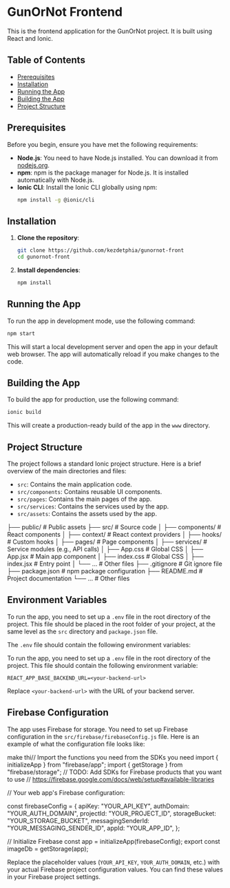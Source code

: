 # GunOrNot Frontend

This is the frontend application for the GunOrNot project. It is built using React and Ionic.

## Table of Contents

- [Prerequisites](#prerequisites)
- [Installation](#installation)
- [Running the App](#running-the-app)
- [Building the App](#building-the-app)
- [Project Structure](#project-structure)

## Prerequisites

Before you begin, ensure you have met the following requirements:

- **Node.js**: You need to have Node.js installed. You can download it from [nodejs.org](https://nodejs.org/).
- **npm**: npm is the package manager for Node.js. It is installed automatically with Node.js.
- **Ionic CLI**: Install the Ionic CLI globally using npm:
  ```bash
  npm install -g @ionic/cli
  ```

## Installation

1. **Clone the repository**:

   ```bash
   git clone https://github.com/kezdetphia/gunornot-front
   cd gunornot-front
   ```

2. **Install dependencies**:
   ```bash
   npm install
   ```

## Running the App

To run the app in development mode, use the following command:

```bash
npm start
```

This will start a local development server and open the app in your default web browser. The app will automatically reload if you make changes to the code.

## Building the App

To build the app for production, use the following command:

```bash
ionic build
```

This will create a production-ready build of the app in the `www` directory.

## Project Structure

The project follows a standard Ionic project structure. Here is a brief overview of the main directories and files:

- `src`: Contains the main application code.
- `src/components`: Contains reusable UI components.
- `src/pages`: Contains the main pages of the app.
- `src/services`: Contains the services used by the app.
- `src/assets`: Contains the assets used by the app.

├── public/ # Public assets
├── src/ # Source code
│ ├── components/ # React components
│ ├── context/ # React context providers
│ ├── hooks/ # Custom hooks
│ ├── pages/ # Page components
│ ├── services/ # Service modules (e.g., API calls)
│ ├── App.css # Global CSS
│ ├── App.jsx # Main app component
│ ├── index.css # Global CSS
│ ├── index.jsx # Entry point
│ └── ... # Other files
├── .gitignore # Git ignore file
├── package.json # npm package configuration
├── README.md # Project documentation
└── ... # Other files

## Environment Variables

To run the app, you need to set up a `.env` file in the root directory of the project. This file should be placed in the root folder of your project, at the same level as the `src` directory and `package.json` file.

The `.env` file should contain the following environment variables:

To run the app, you need to set up a `.env` file in the root directory of the project. This file should contain the following environment variable:

```
REACT_APP_BASE_BACKEND_URL=<your-backend-url>
```

Replace `<your-backend-url>` with the URL of your backend server.

## Firebase Configuration

The app uses Firebase for storage. You need to set up Firebase configuration in the `src/firebase/firebaseConfig.js` file. Here is an example of what the configuration file looks like:

make thi// Import the functions you need from the SDKs you need
import { initializeApp } from "firebase/app";
import { getStorage } from "firebase/storage";
// TODO: Add SDKs for Firebase products that you want to use
// https://firebase.google.com/docs/web/setup#available-libraries

// Your web app's Firebase configuration:

const firebaseConfig = {
apiKey: "YOUR_API_KEY",
authDomain: "YOUR_AUTH_DOMAIN",
projectId: "YOUR_PROJECT_ID",
storageBucket: "YOUR_STORAGE_BUCKET",
messagingSenderId: "YOUR_MESSAGING_SENDER_ID",
appId: "YOUR_APP_ID",
};

// Initialize Firebase
const app = initializeApp(firebaseConfig);
export const imageDb = getStorage(app);

Replace the placeholder values (`YOUR_API_KEY`, `YOUR_AUTH_DOMAIN`, etc.) with your actual Firebase project configuration values. You can find these values in your Firebase project settings.
